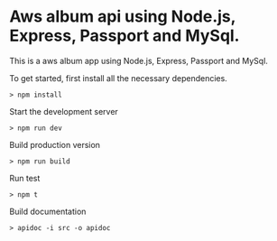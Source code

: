 # Aws album api using Node.js, Express, Passport and MySql.

This is a aws album app using Node.js, Express, Passport and MySql.


To get started, first install all the necessary dependencies.
```
> npm install
```

Start the development server
```
> npm run dev
```

Build production version
```
> npm run build
```

Run test
```
> npm t
```

Build documentation
```
> apidoc -i src -o apidoc
```